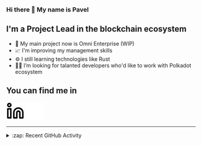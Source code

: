 ### Hi there 👋 My name is Pavel

## I'm a Project Lead in the blockchain ecosystem 

- 🚀 My main project now is Omni Enterprise (WIP)
- 📈 I'm improving my management skills
- ⚙️ I still learning technologies like Rust
- 🧑‍💻 I’m looking for talanted developers who'd like to work with Polkadot ecosystem

## You can find me in
[![website](./img/linkedin-light.svg)](https://www.linkedin.com/in/golovkinpl/)
[![website](./img/linkedin-dark.svg)](https://www.linkedin.com/in/golovkinpl/)

---

<details>
  <summary>:zap: Recent GitHub Activity</summary>
  
<!--START_SECTION:activity-->
1. 🎉 Merged PR [#939](https://github.com/novasamatech/metadata-portal/pull/939) in [novasamatech/metadata-portal](https://github.com/novasamatech/metadata-portal)
2. 🎉 Merged PR [#938](https://github.com/novasamatech/metadata-portal/pull/938) in [novasamatech/metadata-portal](https://github.com/novasamatech/metadata-portal)
3. 🔒 Closed issue [#935](https://github.com/novasamatech/metadata-portal/issues/935) in [novasamatech/metadata-portal](https://github.com/novasamatech/metadata-portal)
4. 🗣 Commented on [#935](https://github.com/novasamatech/metadata-portal/issues/935#issuecomment-2277278496) in [novasamatech/metadata-portal](https://github.com/novasamatech/metadata-portal)
5. 🎉 Merged PR [#937](https://github.com/novasamatech/metadata-portal/pull/937) in [novasamatech/metadata-portal](https://github.com/novasamatech/metadata-portal)
<!--END_SECTION:activity-->

</details>
